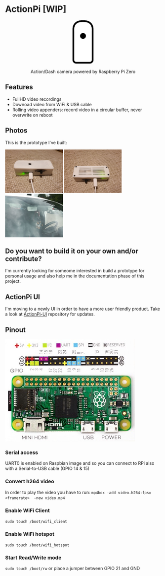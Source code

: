# ActionPi [WIP]

<p align="center">
  <img height="140" src="img/logo.png">
</p>

<p align="center">Action/Dash camera powered by Raspberry Pi Zero </p>

## Features

 - FullHD video recordings
 - Downoad video from WiFi & USB cable
 - Rolling video appenders: record video in a circular buffer, never overwrite on reboot

## Photos

This is the prototype I've built:

<p>
  <img height="140" src="img/photo5888543451971171517.jpg"/>
  <img height="140" src="img/photo5888543451971171516.jpg"/>
  <img height="140" src="img/photo5888543451971171515.jpg"/>
</p>

## Do you want to build it on your own and/or contribute?

I'm currently looking for someome interested in build a prototype for personal usage and also help me in the documentation phase of this project.

## ActionPi UI

I'm moving to a newly UI in order to have a more user friendly product. Take a look at [ActionPi-UI](https://github.com/andreacioni/actionpi-ui/) repository for updates.

## Pinout

![RPi Zero Pinout](img/rpi_zero_pinout.jpg)

### Serial access

UART0 is enabled on Raspbian image and so you can connect to RPi also with a Serial-to-USB cable (GPIO 14 & 15)

### Convert h264 video
In order to play the video you have to run: `mp4box -add video.h264:fps=<framerate>  -new video.mp4` 

### Enable WiFi Client
`sudo touch /boot/wifi_client`

### Enable WiFi hotspot
`sudo touch /boot/wifi_hotspot`

### Start Read/Write mode
`sudo touch /boot/rw` or place a jumper between GPIO 21 and GND

